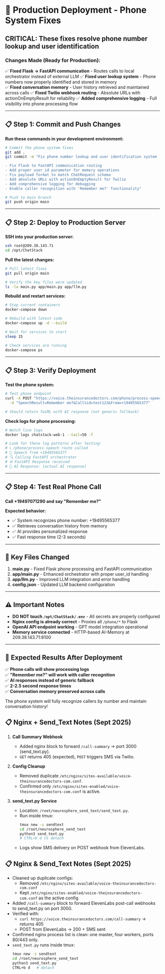 # 🚀 Production Deployment - Phone System Fixes

## CRITICAL: These fixes resolve phone number lookup and user identification

### Changes Made (Ready for Production):
✅ **Fixed Flask → FastAPI communication** - Routes calls to local orchestrator instead of external LLM
✅ **Fixed user lookup system** - Phone numbers now properly identified and stored in memory  
✅ **Fixed conversation memory** - User history retrieved and maintained across calls
✅ **Fixed Twilio webhook routing** - Absolute URLs with actionOnEmptyResult for reliability
✅ **Added comprehensive logging** - Full visibility into phone processing flow

---

## 📋 Step 1: Commit and Push Changes

**Run these commands in your development environment:**

```bash
# Commit the phone system fixes
git add .
git commit -m "Fix phone number lookup and user identification system

- Fix Flask to FastAPI communication routing
- Add proper user_id parameter for memory operations  
- Fix payload format to match ChatRequest schema
- Add absolute URLs with actionOnEmptyResult for Twilio
- Add comprehensive logging for debugging
- Enable caller recognition with 'Remember me?' functionality"

# Push to main branch
git push origin main
```

---

## 📋 Step 2: Deploy to Production Server

**SSH into your production server:**

```bash
ssh root@209.38.143.71
cd /opt/ChatStack
```

**Pull the latest changes:**

```bash
# Pull latest fixes
git pull origin main

# Verify the key files were updated
ls -la main.py app/main.py app/llm.py
```

**Rebuild and restart services:**

```bash
# Stop current containers
docker-compose down

# Rebuild with latest code
docker-compose up -d --build

# Wait for services to start
sleep 15

# Check services are running
docker-compose ps
```

---

## 📋 Step 3: Verify Deployment

**Test the phone system:**

```bash
# Test phone endpoint
curl -X POST "https://voice.theinsurancedoctors.com/phone/process-speech" \
  -d "SpeechResult=Remember me?&CallSid=test123&From=+19495565377"

# Should return TwiML with AI response (not generic fallback)
```

**Check logs for phone processing:**

```bash
# Watch live logs
docker logs chatstack-web-1 --tail=50 -f

# Look for these log patterns after testing:
# 📞 /phone/process-speech route called
# 🎤 Speech from +19495565377 
# 🔍 Calling FastAPI orchestrator
# 🌐 FastAPI Response received
# 🤖 AI Response: [actual AI response]
```

---

## 📋 Step 4: Test Real Phone Call

**Call +19497071290 and say "Remember me?"**

**Expected behavior:**
- ✅ System recognizes phone number: +19495565377
- ✅ Retrieves conversation history from memory
- ✅ AI provides personalized response
- ✅ Fast response time (2-3 seconds)

---

## 🔧 Key Files Changed

1. **main.py** - Fixed Flask phone processing and FastAPI communication
2. **app/main.py** - Enhanced orchestrator with proper user_id handling  
3. **app/llm.py** - Improved LLM integration and error handling
4. **config.json** - Updated LLM backend configuration

---

## ⚠️ Important Notes

- **DO NOT touch `/opt/ChatStack/.env`** - All secrets are properly configured
- **Nginx config is already correct** - Proxies all `/phone/*` to Flask
- **OpenAI API endpoint working** - GPT model integration operational
- **Memory service connected** - HTTP-based AI-Memory at 209.38.143.71:8100

---

## 🎯 Expected Results After Deployment

✅ **Phone calls will show processing logs**  
✅ **"Remember me?" will work with caller recognition**  
✅ **AI responses instead of generic fallback**  
✅ **2-2.5 second response times**  
✅ **Conversation memory preserved across calls**  

The phone system will fully recognize callers by number and maintain conversation history!
## 📋 Nginx + Send_Text Notes (Sept 2025)

1. **Call Summary Webhook**
   - Added nginx block to forward `/call-summary` → port 3000 (send_text.py).
   - `GET` returns 405 (expected), `POST` triggers SMS via Twilio.

2. **Config Cleanup**
   - Removed duplicate `/etc/nginx/sites-available/voice-theinsurancedoctors-com.conf`.
   - Confirmed only `/etc/nginx/sites-enabled/voice-theinsurancedoctors-com.conf` is active.

3. **send_text.py Service**
   - Location: `/root/neurosphere_send_text/send_text.py`.
   - Run inside tmux:
     ```bash
     tmux new -s sendtext
     cd /root/neurosphere_send_text
     python3 send_text.py
     # CTRL+b d to detach
     ```
   - Logs show SMS delivery on POST webhook from ElevenLabs.
## 📋 Nginx & Send_Text Notes (Sept 2025)

- Cleaned up duplicate configs:
  - Removed `/etc/nginx/sites-available/voice-theinsurancedoctors-com.conf`
  - Kept `/etc/nginx/sites-enabled/voice-theinsurancedoctors-com.conf` as the active config
- Added `/call-summary` block to forward ElevenLabs post-call webhooks to send_text.py on port 3000.
- Verified with:
  - `curl https://voice.theinsurancedoctors.com/call-summary` → returns 405
  - POST from ElevenLabs → 200 + SMS sent
- Confirmed nginx process list is clean: one master, four workers, ports 80/443 only.
- `send_text.py` runs inside tmux:
  ```bash
  tmux new -s sendtext
  cd /root/neurosphere_send_text
  python3 send_text.py
  CTRL+b d   # detach
